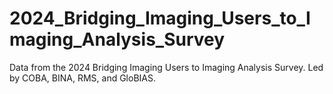 # 2024_Bridging_Imaging_Users_to_Imaging_Analysis_Survey
Data from the 2024 Bridging Imaging Users to Imaging Analysis Survey. Led by COBA, BINA, RMS, and GloBIAS.
